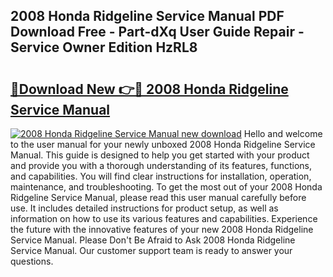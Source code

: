 ## 2008 Honda Ridgeline Service Manual PDF Download Free - Part-dXq User Guide Repair - Service Owner Edition HzRL8

# <h2><a href="http://bc20467.oget.top/?id=2008+Honda+Ridgeline+Service+Manual">🔗Download New 👉🔴 2008 Honda Ridgeline Service Manual</a></h2>

[![2008 Honda Ridgeline Service Manual new download](https://i.imgur.com/5g1atiW.png)](http://bc20467.oget.top/?id=2008+Honda+Ridgeline+Service+Manual)
Hello and welcome to the user manual for your newly unboxed 2008 Honda Ridgeline Service Manual. This guide is designed to help you get started with your product and provide you with a thorough understanding of its features, functions, and capabilities. You will find clear instructions for installation, operation, maintenance, and troubleshooting. To get the most out of your 2008 Honda Ridgeline Service Manual, please read this user manual carefully before use. It includes detailed instructions for product setup, as well as information on how to use its various features and capabilities. Experience the future with the innovative features of your new 2008 Honda Ridgeline Service Manual. Please Don't Be Afraid to Ask 2008 Honda Ridgeline Service Manual. Our customer support team is ready to answer your questions.
